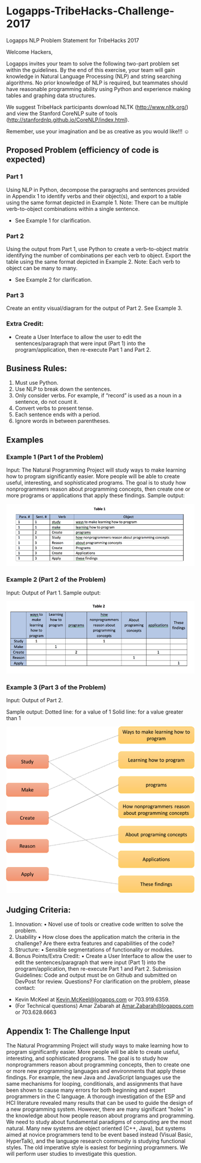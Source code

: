 # Logapps-TribeHacks-Challenge-2017
Logapps NLP Problem Statement for TribeHacks 2017

Welcome Hackers,

Logapps invites your team to solve the following two-part problem set within the guidelines. By the end of this exercise, your team will gain knowledge in Natural Language Processing (NLP) and string searching algorithms. No prior knowledge of NLP is required, but teammates should have reasonable programming ability using Python and experience making tables and graphing data structures. 

We suggest TribeHack participants download NLTK (http://www.nltk.org/) and view the Stanford CoreNLP suite of tools (http://stanfordnlp.github.io/CoreNLP/index.html).

Remember, use your imagination and be as creative as you would like!!! ☺ 



## Proposed Problem (efficiency of code is expected)

### Part 1

Using NLP in Python, decompose the paragraphs and sentences provided in Appendix 1 to identify verbs and their object(s), and export to a table using the same format depicted in Example 1. 
Note: There can be multiple verb-to-object combinations within a single sentence. 
* See Example 1 for clarification. 

### Part 2
Using the output from Part 1, use Python to create a verb-to-object matrix identifying the number of combinations per each verb to object. Export the table using the same format depicted in Example 2. 
Note: Each verb to object can be many to many. 
* See Example 2 for clarification. 

### Part 3
Create an entity visual/diagram for the output of Part 2. See Example 3.

### Extra Credit:
-	Create a User Interface to allow the user to edit the sentences/paragraph that were input (Part 1) into the program/application, then re-execute Part 1 and Part 2.



## Business Rules:
1.	Must use Python.
2.	Use NLP to break down the sentences.
3.	Only consider verbs. For example, if “record” is used as a noun in a sentence, do not count it.
4.	Convert verbs to present tense.
5.	Each sentence ends with a period.
6.	Ignore words in between parentheses. 


## Examples

### Example 1 (Part 1 of the Problem)
Input:
The Natural Programming Project will study ways to make learning how to program significantly easier. More people will be able to create useful, interesting, and sophisticated programs. The goal is to study how nonprogrammers reason about programming concepts, then create one or more programs or applications that apply these findings. 
Sample output:

![Table1](table1.png)



### Example 2 (Part 2 of the Problem)
Input:
Output of Part 1.
Sample output:

![Table2](table2.png)



### Example 3 (Part 3 of the Problem)
Input:
Output of Part 2.

Sample output:
Dotted line: for a value of 1
Solid line: for a value greater than 1

![Diagram1](Diagram1.png)



## Judging Criteria:
1. Innovation:
•	Novel use of tools or creative code written to solve the problem.
2. Usability
•	How close does the application match the criteria in the challenge? Are there extra features and capabilities of the code?
3. Structure:
•	Sensible segmentations of functionality or modules.
4. Bonus Points/Extra Credit:
•	Create a User Interface to allow the user to edit the sentences/paragraph that were input (Part 1) into the program/application, then re-execute Part 1 and Part 2.
Submission Guidelines:
Code and output must be on Github and submitted on DevPost for review.
Questions?
For clarification on the problem, please contact:
-	Kevin McKeel at Kevin.McKeel@logapps.com or 703.919.6359.
-	(For Technical questions) Amar Zabarah at Amar.Zabarah@logapps.com or 703.628.6663





## Appendix 1: The Challenge Input
The Natural Programming Project will study ways to make learning how to program significantly easier. More people will be able to create useful, interesting, and sophisticated programs. The goal is to study how nonprogrammers reason about programming concepts, then to create one or more new programming languages and environments that apply these findings. 
For example, the new Java and JavaScript languages use the same mechanisms for looping, conditionals, and assignments that have been shown to cause many errors for both beginning and expert programmers in the C language. 
A thorough investigation of the ESP and HCI literature revealed many results that can be used to guide the design of a new programming system. However, there are many significant "holes" in the knowledge about how people reason about programs and programming. We need to study about fundamental paradigms of computing are the most natural. Many new systems are object oriented (C++, Java), but systems aimed at novice programmers tend to be event based instead (Visual Basic, HyperTalk), and the language research community is studying functional styles. The old imperative style is easiest for beginning programmers. We will perform user studies to investigate this question. 
